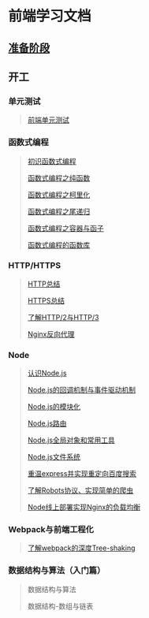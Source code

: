 # 前端学习文档

## [准备阶段](https://github.com/xiaoliuing/study-notes/blob/master/ready-notes/index.md)


## 开工

### 单元测试
> [前端单元测试](https://www.xiaoliua.com/blog/13)

### 函数式编程
> [初识函数式编程](https://www.xiaoliua.com/blog/14)
> 
> [函数式编程之纯函数](https://www.xiaoliua.com/blog/15)
> 
> [函数式编程之柯里化](https://www.xiaoliua.com/blog/16)
> 
> [函数式编程之尾递归](https://www.xiaoliua.com/blog/17)
> 
> [函数式编程之容器与函子](https://www.xiaoliua.com/blog/19)
> 
> [函数式编程的函数库](https://www.xiaoliua.com/blog/20)

### HTTP/HTTPS

> [HTTP总结](https://www.xiaoliua.com/blog/21)
>
> [HTTPS总结](https://www.xiaoliua.com/blog/22)
>
> [了解HTTP/2与HTTP/3](https://www.xiaoliua.com/blog/25)
> 
> [Nginx反向代理](https://www.xiaoliua.com/blog/26)

### Node

> [认识Node.js](https://www.xiaoliua.com/blog/27)
>
> [Node.js的回调机制与事件驱动机制](https://www.xiaoliua.com/blog/28)
>
> [Node.js的模块化](https://www.xiaoliua.com/blog/29)
>
> [Node.js路由](https://www.xiaoliua.com/blog/30)
>
> [Node.js全局对象和常用工具](xiaoliua.com/blog/31)
>
> [Node.js文件系统](https://www.xiaoliua.com/blog/32)
>
> [重温express并实现重定向百度搜索](https://www.xiaoliua.com/blog/33)
>
> [了解Robots协议、实现简单的爬虫](https://xiaoliua.com/blog/34)
>
> [Node线上部署实现Nginx的负载均衡](https://www.xiaoliua.com/blog/36)

### Webpack与前端工程化

> [了解webpack的深度Tree-shaking](https://www.xiaoliua.com/blog/38)

### 数据结构与算法（入门篇）

>数据结构与算法
>
>数据结构-数组与链表



